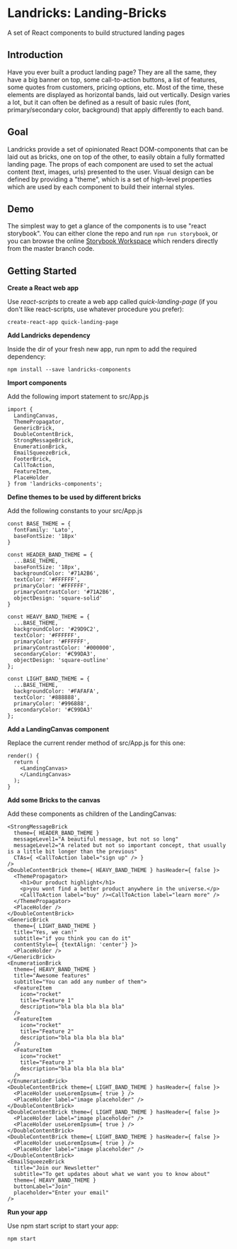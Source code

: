 # Landricks: Landing-Bricks
A set of React components to build structured landing pages

## Introduction
Have you ever built a product landing page? They are all the same, they have a big banner on top, some call-to-action buttons, a list of features, some quotes from customers, pricing options, etc. Most of the time, these elements are displayed as horizontal bands, laid out vertically. Design varies a lot, but it can often be defined as a result of basic rules (font, primary/secondary color, background) that apply differently to each band.

## Goal
Landricks provide a set of opinionated React DOM-components that can be laid out as bricks, one on top of the other, to easily obtain a fully formatted landing page. The props of each component are used to set the actual content (text, images, urls) presented to the user. Visual design can be defined by providing a "theme", which is a set of high-level properties which are used by each component to build their internal styles.

## Demo
The simplest way to get a glance of the components is to use "react storybook". You can either clone the repo and run `npm run storybook`, or you can browse the online [Storybook Workspace](https://99414fdf-a9e6-4eed-85ce-422542fe1672.sbook.io) which renders directly from the master branch code.

## Getting Started

**Create a React web app**

Use *react-scripts* to create a web app called *quick-landing-page* (if you don't like react-scripts, use whatever procedure you prefer):

    create-react-app quick-landing-page

**Add Landricks dependency**

Inside the dir of your fresh new app, run npm to add the required dependency:

    npm install --save landricks-components

**Import components**

Add the following import statement to src/App.js

```
import {
  LandingCanvas,
  ThemePropagator,
  GenericBrick,
  DoubleContentBrick,
  StrongMessageBrick,
  EnumerationBrick,
  EmailSqueezeBrick,
  FooterBrick,
  CallToAction,
  FeatureItem,
  PlaceHolder
} from 'landricks-components';
```

**Define themes to be used by different bricks**

Add the following constants to your src/App.js

```
const BASE_THEME = {
  fontFamily: 'Lato',
  baseFontSize: '18px'
}

const HEADER_BAND_THEME = {
  ...BASE_THEME,
  baseFontSize: '18px',
  backgroundColor: '#71A2B6',
  textColor: '#FFFFFF',
  primaryColor: '#FFFFFF',
  primaryContrastColor: '#71A2B6',
  objectDesign: 'square-solid'
}

const HEAVY_BAND_THEME = {
  ...BASE_THEME,
  backgroundColor: '#29D9C2',
  textColor: '#FFFFFF',
  primaryColor: '#FFFFFF',
  primaryContrastColor: '#000000',
  secondaryColor: '#C99DA3',
  objectDesign: 'square-outline'
};

const LIGHT_BAND_THEME = {
  ...BASE_THEME,
  backgroundColor: '#FAFAFA',
  textColor: '#888888',
  primaryColor: '#996888',
  secondaryColor: '#C99DA3'
};
```

**Add a LandingCanvas component**

Replace the current render method of src/App.js for this one:

```
render() {
  return (
    <LandingCanvas>
    </LandingCanvas>
  );
}
```

**Add some Bricks to the canvas**

Add these components as children of the LandingCanvas:

```
<StrongMessageBrick
  theme={ HEADER_BAND_THEME }
  messageLevel1="A beautiful message, but not so long"
  messageLevel2="A related but not so important concept, that usually is a little bit longer than the previous"
  CTAs={ <CallToAction label="sign up" /> }
/>
<DoubleContentBrick theme={ HEAVY_BAND_THEME } hasHeader={ false }>
  <ThemePropagator>
    <h1>Our product highlight</h1>
    <p>you wont find a better product anywhere in the universe.</p>
    <CallToAction label="buy" /><CallToAction label="learn more" />
  </ThemePropagator>
  <PlaceHolder />
</DoubleContentBrick>
<GenericBrick
  theme={ LIGHT_BAND_THEME }
  title="Yes, we can!"
  subtitle="if you think you can do it"
  contentStyle={ {textAlign: 'center'} }>
  <PlaceHolder />
</GenericBrick>
<EnumerationBrick
  theme={ HEAVY_BAND_THEME }
  title="Awesome features"
  subtitle="You can add any number of them">
  <FeatureItem
    icon="rocket"
    title="Feature 1"
    description="bla bla bla bla bla"
  />
  <FeatureItem
    icon="rocket"
    title="Feature 2"
    description="bla bla bla bla bla"
  />
  <FeatureItem
    icon="rocket"
    title="Feature 3"
    description="bla bla bla bla bla"
  />
</EnumerationBrick>
<DoubleContentBrick theme={ LIGHT_BAND_THEME } hasHeader={ false }>
  <PlaceHolder useLoremIpsum={ true } />
  <PlaceHolder label="image placeholder" />
</DoubleContentBrick>
<DoubleContentBrick theme={ LIGHT_BAND_THEME } hasHeader={ false }>
  <PlaceHolder label="image placeholder" />
  <PlaceHolder useLoremIpsum={ true } />
</DoubleContentBrick>
<DoubleContentBrick theme={ LIGHT_BAND_THEME } hasHeader={ false }>
  <PlaceHolder useLoremIpsum={ true } />
  <PlaceHolder label="image placeholder" />
</DoubleContentBrick>
<EmailSqueezeBrick
  title="Join our Newsletter"
  subtitle="To get updates about what we want you to know about"
  theme={ HEAVY_BAND_THEME }
  buttonLabel="Join"
  placeholder="Enter your email"
/>
```

**Run your app**

Use npm start script to start your app:

```
npm start
```
